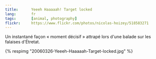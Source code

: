 ```yaml
---
title:      Yeeeh Haaaaah! Target locked
lang:       fr
tags:       [animal, photography]
flickr:     https://www.flickr.com/photos/nicolas-hoizey/518583271
---
```


Un instantané façon « moment décisif » attrapé lors d'une balade sur les falaises d'Étretat.

{% respimg "20060326-Yeeeh-Haaaaah-Target-locked.jpg" %}

